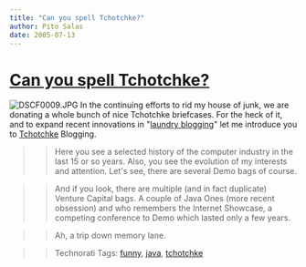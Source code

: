 ```yaml
---
title: "Can you spell Tchotchke?"
author: Pito Salas
date: 2005-07-13
---
```

# [Can you spell Tchotchke?](None)



>>

>>
![DSCF0009.JPG](https://i0.wp.com/s3.media.squarespace.com/production/1075723/12829350/weblogs/images/posts/DSCF0009_1.jpg?resize=512%2C384)
In the continuing efforts to rid my house of junk, we are donating a whole
bunch of nice Tchotchke briefcases. For the heck of it, and to expand recent
innovations in "[laundry
blogging](<http://enthusiasm.cozy.org/archives/2005/06/laundry-blogging/>)"
let me introduce you to
[Tchotchke](<http://dictionary.reference.com/wordoftheday/archive/2000/01/19.html>)
Blogging.

>>

>> Here you see a selected history of the computer industry in the last 15 or
so years. Also, you see the evolution of my interests and attention. Let's
see, there are several Demo bags of course.

>>

>> And if you look, there are multiple (and in fact duplicate) Venture Capital
bags. A couple of Java Ones (more recent obsession) and who remembers the
Internet Showcase, a competing conference to Demo which lasted only a few
years.

>>

>> Ah, a trip down memory lane.

>>

>> Technorati Tags: [funny](<http://technorati.com/tag/funny>),
[java](<http://technorati.com/tag/java>),
[tchotchke](<http://technorati.com/tag/tchotchke>)


